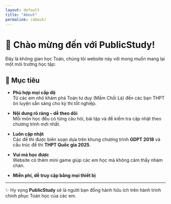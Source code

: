 ```yaml
---
layout: default
title: "About"
permalink: /about/
---
```


# 👋 Chào mừng đến với **PublicStudy!**

Đây là không gian học Toán, chúng tôi website này với mong muốn mang lại một môi trường học tập:

## 🎯 Mục tiêu

- **Phù hợp mọi cấp độ**  
  Từ các em nhỏ khám phá Toán tư duy (Mầm Chồi Lá) đến các bạn THPT ôn luyện sẵn sàng cho kỳ thi tốt nghiệp.

- **Nội dung rõ ràng – dễ theo dõi**  
  Mỗi môn học đều có từng câu hỏi, bài tập và đề kiểm tra cập nhật theo chương trình mới nhất.

- **Luôn cập nhật**  
  Các đề thi được biên soạn dựa trên khung chương trình **GDPT 2018** và cấu trúc đề thi **THPT Quốc gia 2025**.

- **Vui mà học được**  
  Website có thêm mini game giúp các em học mà không cảm thấy nhàm chán.

- **Miễn phí, dễ truy cập bằng mọi thiết bị**
 
---

✨ Hy vọng **PublicStudy** sẽ là người bạn đồng hành hữu ích trên hành trình chinh phục Toán học của các em.
